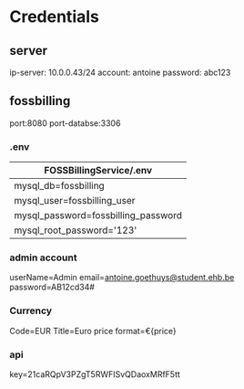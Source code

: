 # Credentials

## server
ip-server: 10.0.0.43/24
account: antoine
password: abc123

## fossbilling
port:8080
port-databse:3306

### .env
|FOSSBillingService/.env            |
|-----------------------------------|
|mysql_db=fossbilling               |
|mysql_user=fossbilling_user        |
|mysql_password=fossbilling_password|
|mysql_root_password='123'          |

### admin account
userName=Admin
email=antoine.goethuys@student.ehb.be
password=AB12cd34#

### Currency
Code=EUR
Title=Euro
price format=€{price}

### api
key=21caRQpV3PZgT5RWFISvQDaoxMRfF5tt
